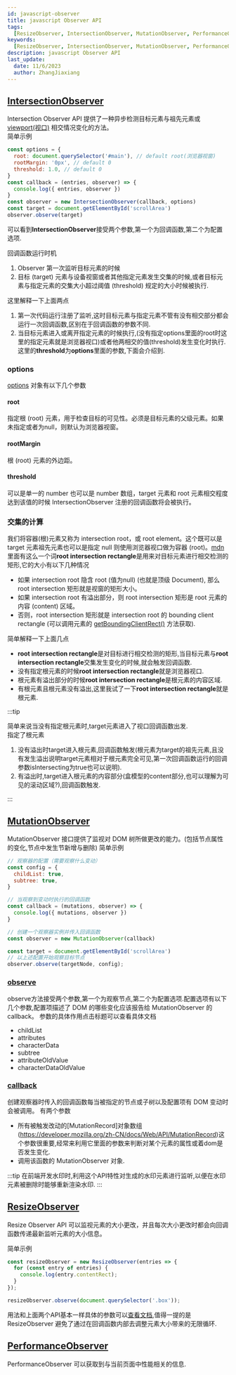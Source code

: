 ```yaml
---
id: javascript-observer
title: javascript Observer API
tags:
  [ResizeObserver, IntersectionObserver, MutationObserver, PerformanceObserver]
keywords:
  [ResizeObserver, IntersectionObserver, MutationObserver, PerformanceObserver]
description: javascript Observer API
last_update:
  date: 11/6/2023
  author: ZhangJiaxiang
---
```


## [IntersectionObserver](https://developer.mozilla.org/zh-CN/docs/Web/API/Intersection_Observer_API)

Intersection Observer API 提供了一种异步检测目标元素与祖先元素或 [viewport(视口)](https://developer.mozilla.org/zh-CN/docs/Glossary/Viewport) 相交情况变化的方法。    
简单示例

```javascript
const options = {
  root: document.querySelector('#main'), // default root(浏览器视窗)
  rootMargin: '0px', // default 0
  threshold: 1.0, // default 0
}
const callback = (entries, observer) => {
  console.log({ entries, observer })
}
const observer = new IntersectionObserver(callback, options)
const target = document.getElementById('scrollArea')
observer.observe(target)
```
可以看到**IntersectionObserver**接受两个参数,第一个为回调函数,第二个为配置选项.   

回调函数运行时机
1. Observer 第一次监听目标元素的时候
2. 目标 (target) 元素与设备视窗或者其他指定元素发生交集的时候,或者目标元素与指定元素的交集大小超过阈值 (threshold) 规定的大小时候被执行.   

这里解释一下上面两点
1. 第一次代码运行注册了监听,这时目标元素与指定元素不管有没有相交部分都会运行一次回调函数,区别在于回调函数的参数不同.
2. 当目标元素进入或离开指定元素的时候执行,(没有指定options里面的root时这里的指定元素就是浏览器视口)或者他两相交的值(threshold)发生变化时执行.这里的**threshold**为**options**里面的参数,下面会介绍到.

### options
[options](https://developer.mozilla.org/zh-CN/docs/Web/API/Intersection_Observer_API#rootmargin) 对象有以下几个参数
#### root
指定根 (root) 元素，用于检查目标的可见性。必须是目标元素的父级元素。如果未指定或者为null，则默认为浏览器视窗。

#### rootMargin
根 (root) 元素的外边距。

#### threshold
可以是单一的 number 也可以是 number 数组，target 元素和 root 元素相交程度达到该值的时候 IntersectionObserver 注册的回调函数将会被执行。

### 交集的计算
我们将容器(根)元素又称为 intersection root，或 root element。这个既可以是 target 元素祖先元素也可以是指定 null 则使用浏览器视口做为容器 (root)。[mdn](https://developer.mozilla.org/zh-CN/docs/Web/API/Intersection_Observer_API#%E4%BA%A4%E9%9B%86%E7%9A%84%E8%AE%A1%E7%AE%97)里面有这么一个词**root intersection rectangle**是用来对目标元素进行相交检测的矩形,它的大小有以下几种情况
- 如果 intersection root 隐含 root (值为null) (也就是顶级 Document), 那么 root intersection 矩形就是视窗的矩形大小。
- 如果 intersection root 有溢出部分，则 root intersection 矩形是 root 元素的内容 (content) 区域。
- 否则，root intersection 矩形就是 intersection root 的 bounding client rectangle (可以调用元素的 [getBoundingClientRect()](https://developer.mozilla.org/zh-CN/docs/Web/API/Element/getBoundingClientRect) 方法获取).

简单解释一下上面几点
- **root intersection rectangle**是对目标进行相交检测的矩形,当目标元素与**root intersection rectangle**交集发生变化的时候,就会触发回调函数.
- 没有指定根元素的时候**root intersection rectangle**就是浏览器视口.
- 根元素有溢出部分的时候**root intersection rectangle**是根元素的内容区域.
- 有根元素且根元素没有溢出,这里我试了一下**root intersection rectangle**就是根元素.

:::tip

简单来说当没有指定根元素时,target元素进入了视口回调函数出发.  
指定了根元素 
1. 没有溢出时target进入根元素,回调函数触发(根元素为target的祖先元素,且没有发生溢出说明target元素相对于根元素完全可见,第一次回调函数运行的回调参数isIntersecting为true也可以说明).
2. 有溢出时,target进入根元素的内容部分(盒模型的content部分,也可以理解为可见的滚动区域?),回调函数触发.

:::

## [MutationObserver](https://developer.mozilla.org/zh-CN/docs/Web/API/MutationObserver)
MutationObserver 接口提供了监视对 DOM 树所做更改的能力。(包括节点属性的变化,节点中发生节新增与删除)
简单示例

```javascript
// 观察器的配置（需要观察什么变动）
const config = {
  childList: true, 
  subtree: true, 
}

// 当观察到变动时执行的回调函数
const callback = (mutations, observer) => {
  console.log({ mutations, observer })
}

// 创建一个观察器实例并传入回调函数
const observer = new MutationObserver(callback)

const target = document.getElementById('scrollArea')
// 以上述配置开始观察目标节点
observer.observe(targetNode, config);
```
### [observe](https://developer.mozilla.org/zh-CN/docs/Web/API/MutationObserver/observe)
observe方法接受两个参数,第一个为观察节点,第二个为配置选项.配置选项有以下几个参数,配置项描述了 DOM 的哪些变化应该报告给 MutationObserver 的 callback。
参数的具体作用点击标题可以查看具体文档
- childList
- attributes
- characterData
- subtree
- attributeOldValue
- characterDataOldValue

### [callback](https://developer.mozilla.org/zh-CN/docs/Web/API/MutationObserver/MutationObserver#callback)
创建观察器时传入的回调函数每当被指定的节点或子树以及配置项有 DOM 变动时会被调用。
有两个参数
- 所有被触发改动的[MutationRecord]对象数组(https://developer.mozilla.org/zh-CN/docs/Web/API/MutationRecord)这个参数很重要,经常来利用它里面的参数来判断对某个元素的属性或着dom是否发生变化.
- 调用该函数的 MutationObserver 对象.

:::tip
在前端开发水印时,利用这个API特性对生成的水印元素进行监听,以便在水印元素被删除时能够重新渲染水印.
:::

## [ResizeObserver](https://developer.mozilla.org/zh-CN/docs/Web/API/Resize_Observer_API)

Resize Observer API 可以监视元素的大小更改，并且每次大小更改时都会向回调函数传递最新监听元素的大小信息。


简单示例
```javascript
const resizeObserver = new ResizeObserver(entries => {
  for (const entry of entries) {
    console.log(entry.contentRect);
  }
});

resizeObserver.observe(document.querySelector('.box'));
```
用法和上面两个API基本一样具体的参数可以[查看文档](https://developer.mozilla.org/zh-CN/docs/Web/API/ResizeObserver),值得一提的是 ResizeObserver 避免了通过在回调函数内部去调整元素大小带来的无限循环.

## [PerformanceObserver](https://developer.mozilla.org/zh-CN/docs/Web/API/PerformanceObserver)

PerformanceObserver 可以获取到与当前页面中性能相关的信息.
